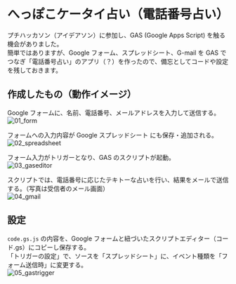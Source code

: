 # へっぽこケータイ占い（電話番号占い）
プチハッカソン（アイデアソン）に参加し、GAS (Google Apps Script) を触る機会がありました。  
簡単ではありますが、Google フォーム、スプレッドシート、G-mail を GAS でつなぎ「電話番号占い」のアプリ（？）を作ったので、備忘としてコードや設定を残しておきます。

## 作成したもの（動作イメージ）
Google フォームに、名前、電話番号、メールアドレスを入力して送信する。  
![01_form](https://user-images.githubusercontent.com/40209684/115737093-c9d58d80-a3c6-11eb-8673-95271b1dde94.png)  

フォームへの入力内容が Google スプレッドシート にも保存・追加される。  
![02_spreadsheet](https://user-images.githubusercontent.com/40209684/115141740-ec8b3d80-a078-11eb-9c04-95ac5ac0b0dd.png)  

フォーム入力がトリガーとなり、GAS のスクリプトが起動。  
![03_gaseditor](https://user-images.githubusercontent.com/40209684/115141742-edbc6a80-a078-11eb-83e9-14e5761b6f9e.png)  

スクリプトでは、電話番号に応じたテキトーな占いを行い、結果をメールで送信する。（写真は受信者のメール画面）  
![04_gmail](https://user-images.githubusercontent.com/40209684/115141744-ef862e00-a078-11eb-89d2-ee33856b8b52.png)  

## 設定
`code.gs.js` の内容を、Google フォームと紐づいたスクリプトエディター（コード.gs）にコピーし保存する。  
「トリガーの設定」で、ソースを「スプレッドシート」に、イベント種類を「フォーム送信時」に変更する。  
![05_gastrigger](https://user-images.githubusercontent.com/40209684/115141927-ec3f7200-a079-11eb-89d3-20bc1e605abe.png)